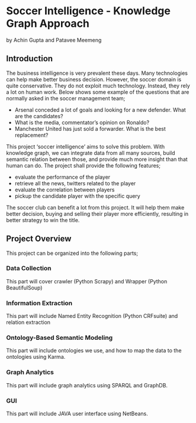# Soccer Intelligence - Knowledge Graph Approach
by Achin Gupta and Patavee Meemeng

## Introduction

The business intelligence is very prevalent these days. Many technologies can help make better
business decision. However, the soccer domain is quite conservative. They do not exploit much
technology. Instead, they rely a lot on human work. Below shows some example of the
questions that are normally asked in the soccer management team;

- Arsenal conceded a lot of goals and looking for a new defender. What are the
candidates?
- What is the media, commentator’s opinion on Ronaldo?
- Manchester United has just sold a forwarder. What is the best replacement?

This project ‘soccer intelligence’ aims to solve this problem. With knowledge graph, we can
integrate data from all many sources, build semantic relation between those, and provide much
more insight than that human can do. The project shall provide the following features;

- evaluate the performance of the player
- retrieve all the news, twitters related to the player
- evaluate the correlation between players
- pickup the candidate player with the specific query

The soccer club can benefit a lot from this project. It will help them make better decision, buying
and selling their player more efficiently, resulting in better strategy to win the title.

## Project Overview

This project can be organized into the following parts;

### Data Collection
This part will cover crawler (Python Scrapy) and Wrapper (Python BeautifulSoup)

### Information Extraction
This part will include Named Entity Recognition (Python CRFsuite) and relation extraction 

### Ontology-Based Semantic Modeling 
This part will include ontologies we use, and how to map the data to the ontologies using Karma.

### Graph Analytics
This part will include graph analytics using SPARQL and GraphDB.

### GUI
This part will include JAVA user interface using NetBeans.

